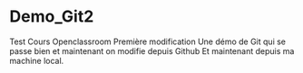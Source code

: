 # Demo_Git2
Test Cours Openclassroom
Première modification
Une démo de Git qui se passe bien et maintenant on  modifie depuis Github
Et maintenant depuis ma machine local.
